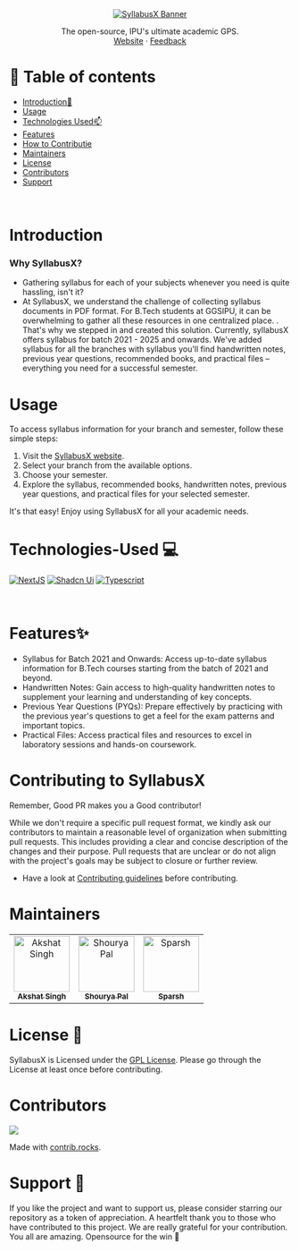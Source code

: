 <div align="center"> 
    <a href="https://github.com/akshat-OwO/syllabusx-client">
        <img src="https://github.com/akshat-OwO/syllabusx-client/blob/main/.github/assets/banner.png?raw=true" alt="SyllabusX Banner">
    </a>
    <br />
    <p align="center">
    The open-source, IPU's ultimate academic GPS.
    <br />
    <a href="https://syllabusx.live">Website</a>
    ·
    <a href="https://github.com/akshat-OwO/syllabusx-client/issues">Feedback</a>
  </p>
</div>

# 🧭 Table of contents

-   [Introduction🚀](#Introduction)
-   [Usage](#Usage)
-   [Technologies Used📫](#-Technologies-Used)
-   [Features](#Features)
-   [How to Contributie](#Contributing-to-SyllabusX)
-   [Maintainers](#Maintainers)
-   [License](#License)
-   [Contributors](#Contributors)
-   [Support](#Support)

<br>

# Introduction

### Why SyllabusX?

-   Gathering syllabus for each of your subjects whenever you need is quite hassling, isn't it?
-   At SyllabusX, we understand the challenge of collecting syllabus documents in PDF format. For B.Tech students at GGSIPU, it can be overwhelming to gather all these resources in one centralized place. . That's why we stepped in and created this solution. Currently, syllabusX offers syllabus for batch 2021 - 2025 and onwards. We've added syllabus for all the branches with syllabus you'll find handwritten notes, previous year questions, recommended books, and practical files – everything you need for a successful semester.

# Usage

To access syllabus information for your branch and semester, follow these simple steps:

1. Visit the [SyllabusX website](https://syllabusx.live/).
2. Select your branch from the available options.
3. Choose your semester.
4. Explore the syllabus, recommended books, handwritten notes, previous year questions, and practical files for your selected semester.

It's that easy! Enjoy using SyllabusX for all your academic needs.

# Technologies-Used 💻

[![NextJS](https://img.shields.io/badge/NextJS-blue?style=for-the-badge)](https://nextjs.org/docs)
[![Shadcn Ui](https://img.shields.io/badge/Shadcn_Ui-purple?style=for-the-badge)](https://ui.shadcn.com/)
[![Typescript](https://img.shields.io/badge/Typescript-2ea44f?style=for-the-badge)](https://www.typescriptlang.org/docs/)

</br>

# Features✨

-   Syllabus for Batch 2021 and Onwards: Access up-to-date syllabus information for B.Tech courses starting from the batch of 2021 and beyond.
-   Handwritten Notes: Gain access to high-quality handwritten notes to supplement your learning and understanding of key concepts.
-   Previous Year Questions (PYQs): Prepare effectively by practicing with the previous year's questions to get a feel for the exam patterns and important topics.
-   Practical Files: Access practical files and resources to excel in laboratory sessions and hands-on coursework.

# Contributing to SyllabusX

Remember, Good PR makes you a Good contributor!

While we don't require a specific pull request format, we kindly ask our contributors to maintain a reasonable level of organization when submitting pull requests. This includes providing a clear and concise description of the changes and their purpose. Pull requests that are unclear or do not align with the project's goals may be subject to closure or further review.

-   Have a look at [Contributing guidelines](/.github/Contributing.md) before contributing.

# Maintainers

<table>
 <tbody>
        <tr>
            <td align="center">
                <a href="https://github.com/akshat-OwO">
                    <img src="https://avatars.githubusercontent.com/u/95408545?v=4" width="100px;" alt="Akshat Singh"/>
                    <br />
                    <sub><b>Akshat Singh</b></sub>
                </a>
            </td>
            <td align="center">
                <a href="https://github.com/ShouryaPal">
                    <img src="https://avatars.githubusercontent.com/u/104789024?v=4" width="100px;" alt="Shourya Pal"/>
                    <br />
                    <sub><b>Shourya Pal</b></sub>
                </a>
            </td>
            <td align="center">
                <a href="https://github.com/yom4n">
                    <img src="https://avatars.githubusercontent.com/u/27628105?v=4" width="100px;" alt="Sparsh"/>
                    <br />
                    <sub><b>Sparsh</b></sub>
                </a>
            </td>
</table>

# License 👮

SyllabusX is Licensed under the <a href="./LICENSE">GPL License</a>. Please go through the License at least once before contributing.

# Contributors

<a href="https://github.com/akshat-OwO/syllabusx-client/graphs/contributors">
  <img src="https://contrib.rocks/image?repo=akshat-OwO/syllabusx-client" />
</a>

Made with [contrib.rocks](https://contrib.rocks).

# Support 🙏

If you like the project and want to support us, please consider starring our repository as a token of appreciation. A heartfelt thank you to those who have contributed to this project. We are really grateful for your contribution. You all are amazing. Opensource for the win 🚀
